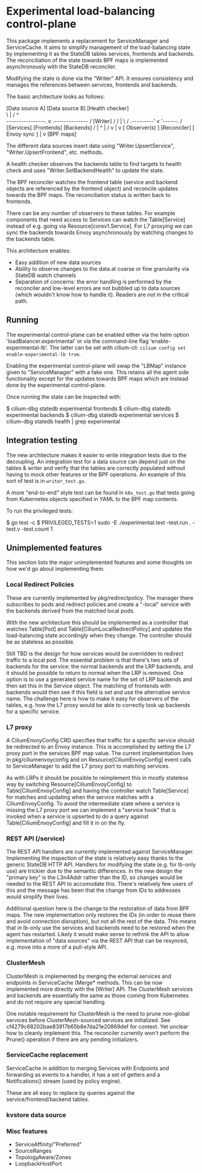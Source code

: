 # Experimental load-balancing control-plane

This package implements a replacement for ServiceManager and ServiceCache. It aims to simplify
management of the load-balancing state by implementing it as the StateDB tables services, frontends
and backends. The reconciliation of the state towards BPF maps is implemented asynchronously with the
StateDB reconciler. 

Modifying the state is done via the "Writer" API. It ensures consistency and manages the references between
services, frontends and backends.

The basic architecture looks as follows:

  [Data source A]       [Data source B]      [Health checker]    
        \                     |                  /   ^     
         ----------------.    v   .--------------   /
                          [Writer]                 /
                         /    |   \               /
              .---------'     v    '------.      /
         [Services]      [Frontends]    [Backends]
          /                  | ^              |
         /                   v |              v
    [ Observer(s) ]      [Reconciler]    [ Envoy sync ]
                              |
                              v
                          [BPF maps]

The different data sources insert data using "Writer.UpsertService", "Writer.UpsertFrontend", etc. methods.

A health checker observes the backends table to find targets to health check and uses
"Writer.SetBackendHealth" to update the state.

The BPF reconciler watches the frontend table (service and backend objects are referenced by
the frontend object) and reconcile updates towards the BPF maps. The reconciliation status is
written back to frontends.

There can be any number of observers to these tables. For example components that need access
to Services can watch the Table[Service] instead of e.g. going via Resource[corev1.Service].
For L7 proxying we can sync the backends towards Envoy asynchronously by watching changes to
the backends table.

This architecture enables: 
- Easy addition of new data sources 
- Ability to observe changes to the data at coarse or fine granularity via StateDB watch channels
- Separation of concerns: the error handling is performed by the reconciler and low-level errors are
  not bubbled up to data sources (which wouldn't know how to handle it). Readers are not in the
  critical path.

## Running

The experimental control-plane can be enabled either via the helm option
'loadBalancer.experimental' or via the command-line flag 'enable-experimental-lb'. The latter
can be set with cilium-cli: `cilium config set enable-experimental-lb true`.

Enabling the experimental control-plane will swap the "LBMap" instance given to "ServiceManager"
with a fake one. This retains all the agent side functionality except for the updates towards
BPF maps which are instead done by the experimental control-plane.

Once running the state can be inspected with:

  $ cilium-dbg statedb experimental frontends
  $ cilium-dbg statedb experimental backends
  $ cilium-dbg statedb experimental services
  $ cilium-dbg statedb health | grep experimental

## Integration testing

The new architecture makes it easier to write integration tests due to the decoupling. An
integration test for a data source can depend just on the tables & writer and verify that the
tables are correctly populated without having to mock other features or the BPF operations. An
example of this sort of test is in `writer_test.go`.

A more "end-to-end" style test can be found in `k8s_test.go` that tests going from Kubernetes
objects specified in YAML to the BPF map contents.

To run the privileged tests:

  $ go test -c
  $ PRIVILEGED_TESTS=1 sudo -E ./experimental.test -test.run . -test.v -test.count 1

## Unimplemented features

This section lists the major unimplemented features and some thoughts on how we'd go about
implementing them.

### Local Redirect Policies

These are currently implemented by pkg/redirectpolicy. The manager there subscribes to pods
and redirect policies and create a "-local" service with the backends derived from the matched
local pods.

With the new architecture this should be implemented as a controller that watches Table[Pod]
and Table[CiliumLocalRedirectPolicy] and updates the load-balancing state accordingly when
they change.  The controller should be as stateless as possible.

Still TBD is the design for how services would be overridden to redirect traffic to a local pod.
The essential problem is that there's two sets of backends for the service: the normal backends
and the LRP backends, and it should be possible to return to normal when the LRP is removed.
One option is to use a generated service name for the set of LRP backends and then set this in
the Service object.  The matching of frontends with backends would then see if this field is
set and use the alternative service name. The challenge here is how to make it easy for observers
of the tables, e.g. how the L7 proxy would be able to correctly look up backends for a specific
service.

### L7 proxy

A CiliumEnvoyConfig CRD specifies that traffic for a specific service should be redirected to
an Envoy instance. This is accomplished by setting the L7 proxy port in the services BPF map
value. The current implementation lives in pkg/ciliumenvoyconfig and on Resource[CiliumEnvoyConfig]
event calls to ServiceManager to add the L7 proxy port to matching services.

As with LRPs it should be possible to reimplement this in mostly stateless way by switching
Resource[CiliumEnvoyConfig] to Table[CiliumEnvoyConfig] and having the controller watch
Table[Service] for matches and updating when the service matches with a CiliumEnvoyConfig. To avoid
the intermediate state where a service is missing the L7 proxy port we can implement a "service
hook" that is invoked when a service is upserted to do a query against Table[CiliumEnvoyConfig]
and fill it in on the fly.

### REST API (/service)

The REST API handlers are currently implemented against ServiceManager. Implementing the inspection
of the state is relatively easy thanks to the generic StateDB HTTP API. Handlers for modifying the
state (e.g. for lb-only use) are trickier due to the semantic differences. In the new design the
"primary key" is the L3n4Addr rather than the ID, so changes would be needed to the REST API to
accomodate this. There's relatively few users of this and the message has been that the change from
IDs to addresses would simplify their lives.

Additional question here is the change to the restoration of data from BPF maps. The new implementation
only restores the IDs (in order to reuse them and avoid connection disruption), but not all the rest of
the data. This means that in lb-only use the services and backends need to be restored when the agent has
restarted. Likely it would make sense to rethink the API to allow implementation of "data sources" via
the REST API that can be resynced, e.g. move into a more of a pull-style API.

### ClusterMesh

ClusterMesh is implemented by merging the external services and endpoints in ServiceCache
(Merge* methods. This can be now implemented more directly with the [Writer] API. The 
ClusterMesh services and backends are essentially the same as those coming from Kubernetes
and do not require any special handling.

One notable requirement for ClusterMesh is the need to prune non-global services before
ClusterMesh-sourced services are initialized. See cf4279c68202bae83917b65b8e7da21e20869def
for context. Yet unclear how to cleanly implement this. The reconciler currently won't
perform the Prune() operation if there are any pending initializers.

### ServiceCache replacement

ServiceCache in addition to merging Services with Endpoints and forwarding as events to a
handler, it has a set of getters and a Notifications() stream (used by policy engine).

These are all easy to replace by queries against the service/frontend/backend tables.

### kvstore data source

### Misc features

- ServiceAffinity/"Preferred"
- SourceRanges
- TopologyAware/Zones
- LoopbackHostPort
